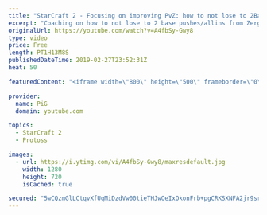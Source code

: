 ```yaml
---
title: "StarCraft 2 - Focusing on improving PvZ: how to not lose to 2Base pushes - Coaching"
excerpt: "Coaching on how to not lose to 2 base pushes/allins from Zerg as a Protoss.  -- Watch live at https://www.twitch.tv/x5_pig My NEW HP: https://pigstarcraft.com/ My Twitter: https://twitter.com/x5_PiG My Instagram: https://www.instagram.com/pigsc2/ My Facebook: https://www.facebook.com/PiGSC2/  Link to"
originalUrl: https://youtube.com/watch?v=A4fbSy-Gwy8
type: video
price: Free
length: PT1H13M8S
publishedDateTime: 2019-02-27T23:52:31Z
heat: 50

featuredContent: "<iframe width=\"800\" height=\"500\" frameborder=\"0\" src=\"https://www.youtube.com/embed/A4fbSy-Gwy8\" allow=\"accelerometer; autoplay; encrypted-media; gyroscope; picture-in-picture\" allowfullscreen></iframe>"

provider:
  name: PiG
  domain: youtube.com

topics:
  - StarCraft 2
  - Protoss

images:
  - url: https://i.ytimg.com/vi/A4fbSy-Gwy8/maxresdefault.jpg
    width: 1280
    height: 720
    isCached: true

secured: "5wCQzmGlLCtqvXfUqMiDzdVw00tieTHJwOeIxOkonFrb+pgCRKSXNFA2jr9sr/zTmcuvohMYqS05iNdboNl6WkDyhiqP/XssoQLbwWE0EsMdyqcq1Cb9FmxUiz07oubXzvpy51IpHZaDod52B3v33eyv8S9/HF7Ylzu1oKwdvosgdG1xBOh2V8qObYu9A271TaGTdd0FNVDUAzYbdJxvJeRmq1ZoSsYs7G3GZUtLvAnLrlVpY1I61grIIMsSgQNxSLtdzL65kTO+QvHpfRW90S/tN0Rj47GA7rJCx9UfWiQ5AMK4TuU9GRTZql0MErumZJwk7KtLJRpdE1/LkLNeS9dy1EJtuSkOkPz6Ga1hKn8q4Vp1gA7vbyFZfDysAHGT5jZDlm0qw7GZjgJIptIpZXfAVl7nRwiV5VBw0FsUdZI=;39p66I8M8rRe5UUZbj3OGQ=="
---
```


